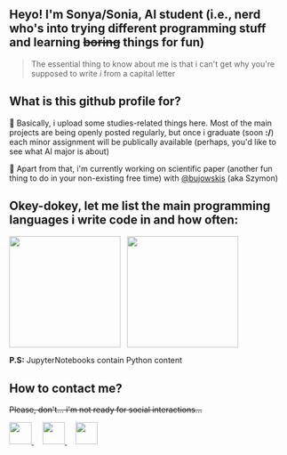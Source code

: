 ## Heyo! I'm Sonya/Sonia, AI student (i.e., nerd who's into trying different programming stuff and learning ~~boring~~ things for fun)

> The essential thing to know about me is that i can't get why you're supposed to write _i_ from a capital letter

## What is this github profile for?

:turtle: Basically, i upload some studies-related things here. Most of the main projects are being openly posted regularly, but once i graduate (soon  **:/**) each minor assignment will be publically available (perhaps, you'd like to see what AI major is about)

:turtle: Apart from that, i'm currently working on scientific paper (another fun thing to do in your non-existing free time) with [@bujowskis](https://github.com/bujowskis) (aka Szymon)

## Okey-dokey, let me list the main programming languages i write code in and how often:

<div style="display: flex; flex-direction: row;">
    <img src="https://github-readme-stats.vercel.app/api/top-langs/?username=allsuitablenamesarealreadytaken&hide=css,html&theme=tokyonight&count-private=true&layout=compact" height="200"/>
    &nbsp&nbsp&nbsp
    <img src="https://github-readme-streak-stats.herokuapp.com/?user=allsuitablenamesarealreadytaken&mode=weekly&theme=black-ice" height="200"/>
</div>

**P.S:** JupyterNotebooks contain Python content

## How to contact me?

~~Please, don't... i'm not ready for social interactions...~~

<a href="https://www.linkedin.com/in/sofya-aksenyuk-36a20b254/">
    <img height="40" width="40" src="https://cdn2.iconfinder.com/data/icons/social-icon-3/512/social_style_3_in-306.png"/>
</a>
&nbsp
&nbsp
<a href="https://discordapp.com/users/sonya#0690">
    <img height="40" width="40" src="https://cdn2.iconfinder.com/data/icons/gaming-platforms-squircle/250/discord_squircle-512.png"/>
</a>
&nbsp
&nbsp
<a href="mailto:sofya.axenyuk.02@gmail.com">
    <img height="40" width="40" src="https://cdn2.iconfinder.com/data/icons/social-media-2304/64/06-gmail-512.png"/>
</a>



